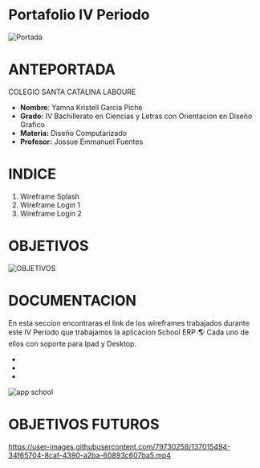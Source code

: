 #   Portafolio IV Periodo
![Portada](https://user-images.githubusercontent.com/79730258/137011632-938a28f5-b949-4978-9817-1424dfc5bfba.jpg)

#   ANTEPORTADA

COLEGIO SANTA CATALINA LABOURE     
- **Nombre**: Yamna Kristell Garcia Piche
- **Grado:** IV Bachillerato en Ciencias y Letras con Orientacion en Diseño Grafico 
- **Materia:** Diseño Computarizado 
- **Profesor:** Jossue Emmanuel Fuentes  


#   INDICE
1. Wireframe Splash
2. Wireframe Login 1
3. Wireframe Login 2




#   OBJETIVOS
![OBJETIVOS](https://user-images.githubusercontent.com/79730258/137013283-7310cc92-b551-4311-9c14-80bd43a95cd7.png)


#   DOCUMENTACION
En esta seccion encontraras el link de  los wireframes trabajados durante este IV Periodo que trabajamos la aplicacion School ERP 🌎
Cada uno de ellos con soporte para Ipad y Desktop.

-
-
-

![app school](https://user-images.githubusercontent.com/79730258/137014022-b6192e0f-75b0-41fd-8df0-6dd5cec0024c.png)


#   OBJETIVOS FUTUROS



https://user-images.githubusercontent.com/79730258/137015494-34f65704-8caf-4390-a2ba-60893c607ba5.mp4

